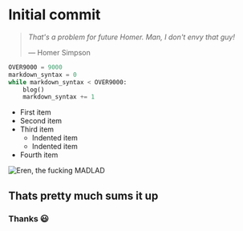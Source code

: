 # Initial commit

> *That's a problem for future Homer. Man, I don't envy that guy!*
>
> — Homer Simpson

```python
OVER9000 = 9000
markdown_syntax = 0
while markdown_syntax < OVER9000:
    blog()
    markdown_syntax += 1
```

- First item
- Second item
- Third item
  - Indented item
  - Indented item
- Fourth item

![Eren, the fucking MADLAD](https://www.denofgeek.com/wp-content/uploads/2019/11/Attack-on-Titan-Season-4-Release-Date-Trailer-News.jpg)

## Thats pretty much sums it up

### Thanks 😃
